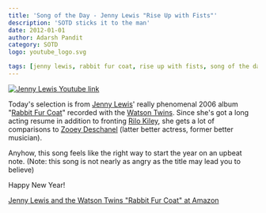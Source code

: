 ```yaml
---
title: 'Song of the Day - Jenny Lewis "Rise Up with Fists"'
description: 'SOTD sticks it to the man'
date: 2012-01-01
author: Adarsh Pandit
category: SOTD
logo: youtube_logo.svg

tags: [jenny lewis, rabbit fur coat, rise up with fists, song of the day, watson twins]
---
```


[![Jenny Lewis Youtube link](http://img.youtube.com/vi/-ftVH-R8rJQ/0.jpg)](http://www.youtube.com/watch?v=-ftVH-R8rJQ)

Today's selection is from [Jenny Lewis](http://www.jennylewis.com/)'
really phenomenal 2006 album
"[Rabbit Fur Coat](http://amzn.to/1MCeScK)" 
recorded with the [Watson Twins](http://thewatsontwins.com).
Since she's got a long acting resume in addition to fronting
[Rilo Kiley](http://rilokiley.com/),
she gets a lot of comparisons to
 [Zooey Deschanel](http://amzn.to/20xS48v)
(latter better actress, former better musician).

Anyhow, this song feels like the right way to start the year on an upbeat note.
(Note: this song is not nearly as angry as the title may lead you to believe)

Happy New Year!

[Jenny Lewis and the Watson Twins "Rabbit Fur Coat" at Amazon](http://amzn.to/1MCeScK/)
